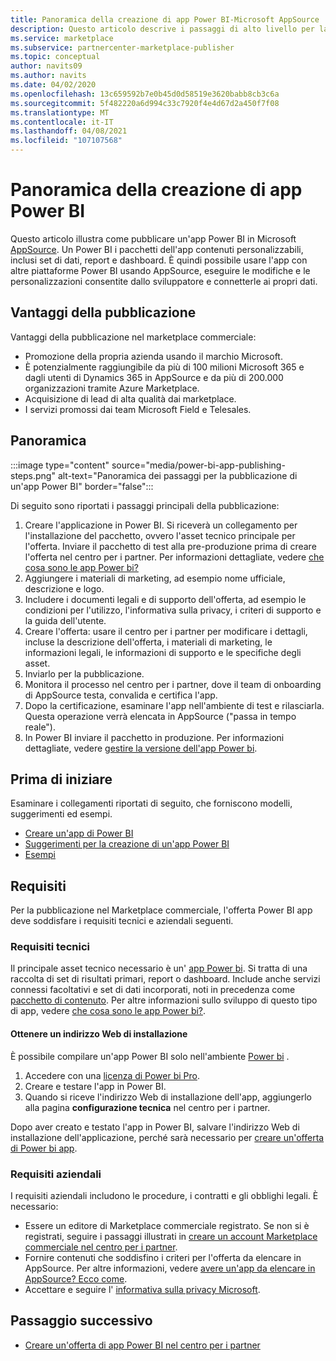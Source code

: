 ```yaml
---
title: Panoramica della creazione di app Power BI-Microsoft AppSource
description: Questo articolo descrive i passaggi di alto livello per la pubblicazione di un'app Power BI in Microsoft AppSource. Sono disponibili anche i requisiti tecnici e aziendali che l'app Power BI deve soddisfare per essere pubblicata nel Marketplace commerciale.
ms.service: marketplace
ms.subservice: partnercenter-marketplace-publisher
ms.topic: conceptual
author: navits09
ms.author: navits
ms.date: 04/02/2020
ms.openlocfilehash: 13c659592b7e0b45d0d58519e3620babb8cb3c6a
ms.sourcegitcommit: 5f482220a6d994c33c7920f4e4d67d2a450f7f08
ms.translationtype: MT
ms.contentlocale: it-IT
ms.lasthandoff: 04/08/2021
ms.locfileid: "107107568"
---
```

# <a name="power-bi-app-creation-overview"></a>Panoramica della creazione di app Power BI

Questo articolo illustra come pubblicare un'app Power BI in Microsoft [AppSource](https://appsource.microsoft.com/). Un Power BI i pacchetti dell'app contenuti personalizzabili, inclusi set di dati, report e dashboard. È quindi possibile usare l'app con altre piattaforme Power BI usando AppSource, eseguire le modifiche e le personalizzazioni consentite dallo sviluppatore e connetterle ai propri dati.

## <a name="publishing-benefits"></a>Vantaggi della pubblicazione

Vantaggi della pubblicazione nel marketplace commerciale:

- Promozione della propria azienda usando il marchio Microsoft.
- È potenzialmente raggiungibile da più di 100 milioni Microsoft 365 e dagli utenti di Dynamics 365 in AppSource e da più di 200.000 organizzazioni tramite Azure Marketplace.
- Acquisizione di lead di alta qualità dai marketplace.
- I servizi promossi dai team Microsoft Field e Telesales.

## <a name="overview"></a>Panoramica

:::image type="content" source="media/power-bi-app-publishing-steps.png" alt-text="Panoramica dei passaggi per la pubblicazione di un'app Power BI" border="false":::

Di seguito sono riportati i passaggi principali della pubblicazione:

1. Creare l'applicazione in Power BI. Si riceverà un collegamento per l'installazione del pacchetto, ovvero l'asset tecnico principale per l'offerta. Inviare il pacchetto di test alla pre-produzione prima di creare l'offerta nel centro per i partner. Per informazioni dettagliate, vedere [che cosa sono le app Power bi?](/power-bi/service-template-apps-overview)
2. Aggiungere i materiali di marketing, ad esempio nome ufficiale, descrizione e logo.
3. Includere i documenti legali e di supporto dell'offerta, ad esempio le condizioni per l'utilizzo, l'informativa sulla privacy, i criteri di supporto e la guida dell'utente.
4. Creare l'offerta: usare il centro per i partner per modificare i dettagli, incluse la descrizione dell'offerta, i materiali di marketing, le informazioni legali, le informazioni di supporto e le specifiche degli asset.
5. Inviarlo per la pubblicazione.
6. Monitora il processo nel centro per i partner, dove il team di onboarding di AppSource testa, convalida e certifica l'app.
7. Dopo la certificazione, esaminare l'app nell'ambiente di test e rilasciarla. Questa operazione verrà elencata in AppSource ("passa in tempo reale").
8. In Power BI inviare il pacchetto in produzione. Per informazioni dettagliate, vedere [gestire la versione dell'app Power bi](/power-bi/service-template-apps-create#manage-the-template-app-release).

## <a name="before-you-begin"></a>Prima di iniziare

Esaminare i collegamenti riportati di seguito, che forniscono modelli, suggerimenti ed esempi.

- [Creare un'app di Power BI](/power-bi/service-template-apps-create)
- [Suggerimenti per la creazione di un'app Power BI](/power-bi/service-template-apps-tips)
- [Esempi](/power-bi/service-template-apps-samples)

## <a name="requirements"></a>Requisiti

Per la pubblicazione nel Marketplace commerciale, l'offerta Power BI app deve soddisfare i requisiti tecnici e aziendali seguenti.

### <a name="technical-requirements"></a>Requisiti tecnici

Il principale asset tecnico necessario è un' [app Power bi](/power-bi/connect-data/service-template-apps-overview). Si tratta di una raccolta di set di risultati primari, report o dashboard. Include anche servizi connessi facoltativi e set di dati incorporati, noti in precedenza come [pacchetto di contenuto](/power-bi/service-organizational-content-pack-introduction). Per altre informazioni sullo sviluppo di questo tipo di app, vedere [che cosa sono le app Power bi?](/power-bi/connect-data/service-template-apps-overview).

#### <a name="get-an-installation-web-address"></a>Ottenere un indirizzo Web di installazione

È possibile compilare un'app Power BI solo nell'ambiente [Power bi](https://powerbi.microsoft.com/) .

1. Accedere con una [licenza di Power bi Pro](/power-bi/service-admin-purchasing-power-bi-pro).
2. Creare e testare l'app in Power BI.
3. Quando si riceve l'indirizzo Web di installazione dell'app, aggiungerlo alla pagina **configurazione tecnica** nel centro per i partner.

Dopo aver creato e testato l'app in Power BI, salvare l'indirizzo Web di installazione dell'applicazione, perché sarà necessario per [creare un'offerta di Power bi app](create-power-bi-app-offer.md).

### <a name="business-requirements"></a>Requisiti aziendali

I requisiti aziendali includono le procedure, i contratti e gli obblighi legali. È necessario:

- Essere un editore di Marketplace commerciale registrato. Se non si è registrati, seguire i passaggi illustrati in [creare un account Marketplace commerciale nel centro per i partner](../create-account.md).
- Fornire contenuti che soddisfino i criteri per l'offerta da elencare in AppSource. Per altre informazioni, vedere [avere un'app da elencare in AppSource? Ecco come](https://appsource.microsoft.com/blogs/have-an-app-to-list-on-appsource-here-s-how).
- Accettare e seguire l' [informativa sulla privacy Microsoft](https://privacy.microsoft.com/privacystatement).

## <a name="next-step"></a>Passaggio successivo

- [Creare un'offerta di app Power BI nel centro per i partner](create-power-bi-app-offer.md)
